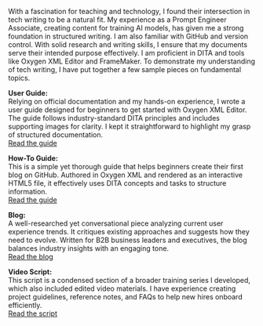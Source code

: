 With a fascination for teaching and technology, I found their intersection in tech writing to be a natural fit. My experience as a Prompt Engineer Associate, creating content for training AI models, has given me a strong foundation in structured writing. I am also familiar with GitHub and version control. With solid research and writing skills, I ensure that my documents serve their intended purpose effectively. I am proficient in DITA and tools like Oxygen XML Editor and FrameMaker. To demonstrate my understanding of tech writing, I have put together a few sample pieces on fundamental topics.

**User Guide:**  
Relying on official documentation and my hands-on experience, I wrote a user guide designed for beginners to get started with Oxygen XML Editor. The guide follows industry-standard DITA principles and includes supporting images for clarity. I kept it straightforward to highlight my grasp of structured documentation.  
[Read the guide](https://docsbysea.github.io/tech-writing-portfolio/user-guide/UserGuide.pdf)  

**How-To Guide:**  
This is a simple yet thorough guide that helps beginners create their first blog on GitHub. Authored in Oxygen XML and rendered as an interactive HTML5 file, it effectively uses DITA concepts and tasks to structure information.  
[Read the guide](https://docsbysea.github.io/tech-writing-portfolio/how-to-guide/Creating_a_Blog)  

**Blog:**  
A well-researched yet conversational piece analyzing current user experience trends. It critiques existing approaches and suggests how they need to evolve. Written for B2B business leaders and executives, the blog balances industry insights with an engaging tone.  
[Read the blog](https://docsbysea.github.io/tech-writing-portfolio/blog/)  

**Video Script:**  
This script is a condensed section of a broader training series I developed, which also included edited video materials. I have experience creating project guidelines, reference notes, and FAQs to help new hires onboard efficiently.  
[Read the script](https://docsbysea.github.io/tech-writing-portfolio/video_script/index)
